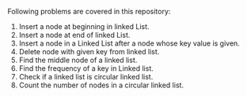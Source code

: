 Following problems are covered in this repository:

1. Insert a node at beginning in linked List.
2. Insert a node at end of linked List.
3. Insert a node in a Linked List after a node whose key value is given.
4. Delete node with given key from linked list.
5. Find the middle node of a linked list.
6. Find the frequency of a key in Linked list.
7. Check if a linked list is circular linked list.
8. Count the number of nodes in a circular linked list.
